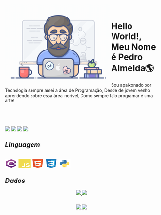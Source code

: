 

<div align="left">
<img align="left" src="https://github.com/DevPedroAlmeida/devpedroalmeida/blob/main/gif/programmer.gif" width="350"/><br>
<h1>Hello World!,<br> Meu Nome é <b>Pedro Almeida</b>🌎 </h1>
  <p>Sou apaixonado por Tecnologia sempre amei a área de Programação,
  Desde de jovem venho aprendendo sobre essa área incrível,
  Como sempre falo programar é uma arte!</p>
  <p><br></p>
  <p><br></p>
  <div align="left">
  <a href="https://instagram.com/peh.aalmeida" target="_blank"><img src="https://img.shields.io/badge/-Instagram-%23E4405F?style=for-the-badge&logo=instagram&logoColor=white" target="_blank"></a>
 <a href="https://discord.gg/cJnb4F8EhP" target="_blank"><img src="https://img.shields.io/badge/Discord-7289DA?style=for-the-badge&logo=discord&logoColor=white" target="_blank"></a> 
  <a href = "mailto:contato.pedroalmeida@hotmail.com"><img src="https://img.shields.io/badge/-outlook-%23333?style=for-the-badge&logo=gmail&logoColor=blue" target="_blank"></a>
  <a href="https://www.linkedin.com/in/pehaalmeida/" target="_blank"><img src="https://img.shields.io/badge/-LinkedIn-%230077B5?style=for-the-badge&logo=linkedin&logoColor=white" target="_blank"></a> 
</div> 
</div>



 <h2><i>Linguagem</i></h2>
<div style="display: inline_block"><br>
  <img align="center" alt="Rafa-Csharp" height="30" width="40" src="https://raw.githubusercontent.com/devicons/devicon/master/icons/csharp/csharp-original.svg">
  <img align="center" alt="Rafa-Js" height="30" width="40" src="https://raw.githubusercontent.com/devicons/devicon/master/icons/javascript/javascript-plain.svg">
  <img align="center" alt="Rafa-HTML" height="30" width="40" src="https://raw.githubusercontent.com/devicons/devicon/master/icons/html5/html5-original.svg">
  <img align="center" alt="Rafa-CSS" height="30" width="40" src="https://raw.githubusercontent.com/devicons/devicon/master/icons/css3/css3-original.svg">
  <img align="center" alt="Rafa-Python" height="30" width="40" src="https://raw.githubusercontent.com/devicons/devicon/master/icons/python/python-original.svg">
</div>

 <h2><i>Dados</i></h2>
<div align="center">
  <a href="https://github.com/devpedroalmeida">
  <img height="180em" src="https://github-readme-stats.vercel.app/api?username=devpedroalmeida&show_icons=true&theme=dracula&include_all_commits=true&count_private=true"/>
  <img height="180em" src="https://github-readme-stats.vercel.app/api/top-langs/?username=devpedroalmeida&layout=compact&langs_count=7&theme=dracula"/>
</div>
   
  ##

<p align = "center">
  <a href="https://pufler.dev/git-badges/">
    <img height="20" max-width="80" src="https://badges.pufler.dev/repos/pehaalmeida">
  </a>
   <a href="https://pufler.dev/git-badges/">
    <img height="20" max-width="80" src="https://badges.pufler.dev/commits/monthly/pehaalmeida">
  </a>
</p>
  
 

 ##
  
